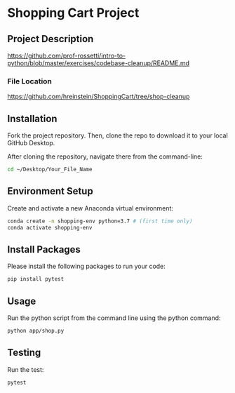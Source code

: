 # Shopping Cart Project 

## Project Description 
https://github.com/prof-rossetti/intro-to-python/blob/master/exercises/codebase-cleanup/README.md

### File Location
https://github.com/hreinstein/ShoppingCart/tree/shop-cleanup

## Installation
Fork the project repository.
Then, clone the repo to download it to your local GitHub Desktop. 


After cloning the repository, navigate there from the command-line:
```sh
cd ~/Desktop/Your_File_Name
```

## Environment Setup
Create and activate a new Anaconda virtual environment:

```sh
conda create -n shopping-env python=3.7 # (first time only)
conda activate shopping-env
```

## Install Packages
Please install the following packages to run your code:

```sh
pip install pytest
```

## Usage
Run the python script from the command line using the python command: 

```sh
python app/shop.py
```

## Testing 
Run the test: 

```sh
pytest
```